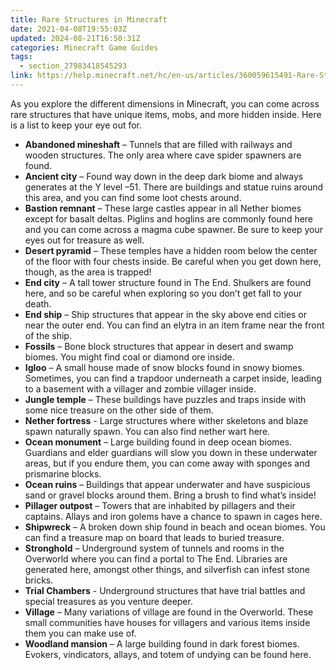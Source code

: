 ```yaml
---
title: Rare Structures in Minecraft
date: 2021-04-08T19:55:03Z
updated: 2024-08-21T16:50:31Z
categories: Minecraft Game Guides
tags:
  - section_27983418545293
link: https://help.minecraft.net/hc/en-us/articles/360059615491-Rare-Structures-in-Minecraft
---
```


As you explore the different dimensions in Minecraft, you can come across rare structures that have unique items, mobs, and more hidden inside. Here is a list to keep your eye out for.

- **Abandoned mineshaft** – Tunnels that are filled with railways and wooden structures. The only area where cave spider spawners are found.
- **Ancient city** – Found way down in the deep dark biome and always generates at the Y level –51. There are buildings and statue ruins around this area, and you can find some loot chests around.
- **Bastion remnant** – These large castles appear in all Nether biomes except for basalt deltas. Piglins and hoglins are commonly found here and you can come across a magma cube spawner. Be sure to keep your eyes out for treasure as well.
- **Desert pyramid** – These temples have a hidden room below the center of the floor with four chests inside. Be careful when you get down here, though, as the area is trapped!
- **End city** – A tall tower structure found in The End. Shulkers are found here, and so be careful when exploring so you don’t get fall to your death.
- **End ship** – Ship structures that appear in the sky above end cities or near the outer end. You can find an elytra in an item frame near the front of the ship.
- **Fossils** – Bone block structures that appear in desert and swamp biomes. You might find coal or diamond ore inside.
- **Igloo** – A small house made of snow blocks found in snowy biomes. Sometimes, you can find a trapdoor underneath a carpet inside, leading to a basement with a villager and zombie villager inside.
- **Jungle temple** – These buildings have puzzles and traps inside with some nice treasure on the other side of them.
- **Nether fortress** - Large structures where wither skeletons and blaze spawn naturally spawn. You can also find nether wart here.
- **Ocean monument** – Large building found in deep ocean biomes. Guardians and elder guardians will slow you down in these underwater areas, but if you endure them, you can come away with sponges and prismarine blocks.
- **Ocean ruins** – Buildings that appear underwater and have suspicious sand or gravel blocks around them. Bring a brush to find what’s inside!
- **Pillager outpost** – Towers that are inhabited by pillagers and their captains. Allays and iron golems have a chance to spawn in cages here.
- **Shipwreck** – A broken down ship found in beach and ocean biomes. You can find a treasure map on board that leads to buried treasure.
- **Stronghold** – Underground system of tunnels and rooms in the Overworld where you can find a portal to The End. Libraries are generated here, amongst other things, and silverfish can infest stone bricks.
- **Trial Chambers** - Underground structures that have trial battles and special treasures as you venture deeper.
- **Village** – Many variations of village are found in the Overworld. These small communities have houses for villagers and various items inside them you can make use of.
- **Woodland mansion** – A large building found in dark forest biomes. Evokers, vindicators, allays, and totem of undying can be found here.
